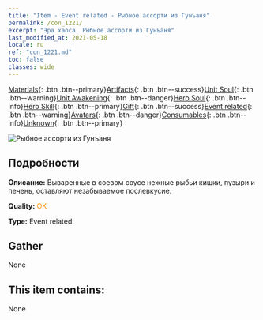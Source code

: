 ```yaml
---
title: "Item - Event related - Рыбное ассорти из Гунъаня"
permalink: /con_1221/
excerpt: "Эра хаоса  Рыбное ассорти из Гунъаня"
last_modified_at: 2021-05-18
locale: ru
ref: "con_1221.md"
toc: false
classes: wide
---
```

 [Materials](/ItemsRU/){: .btn .btn--primary}[Artifacts](/ItemsRU/Artifacts/){: .btn .btn--success}[Unit Soul](/ItemsRU/UnitSoul/){: .btn .btn--warning}[Unit Awakening](/ItemsRU/UnitAwakening/){: .btn .btn--danger}[Hero Soul](/ItemsRU/HeroSoul/){: .btn .btn--info}[Hero Skill](/ItemsRU/HeroSkill/){: .btn .btn--primary}[Gift](/ItemsRU/Gift/){: .btn .btn--success}[Event related](/ItemsRU/Events/){: .btn .btn--warning}[Avatars](/ItemsRU/Avatars/){: .btn .btn--danger}[Consumables](/ItemsRU/Consumables/){: .btn .btn--info}[Unknown](/ItemsRU/Unknown/){: .btn .btn--primary}

 ![Рыбное ассорти из Гунъаня](/images/t/i_81523331.png)

## Подробности
 **Описание:** Вываренные в соевом соусе нежные рыбьи кишки, пузыри и печень, оставляют незабываемое послевкусие.

 **Quality:** <span style="color: #FF8C00">OK</span>

 **Type:** Event related

## Gather

  None

## This item contains:

  None

